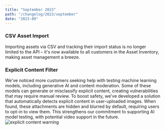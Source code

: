 ```yaml
---
title: "September 2023"
path: "/changelog/2023/september"
date: "2023-09"
---
```


### CSV Asset Import
Importing assets via CSV and tracking their import status is no longer limited to the API – it's now available to all customers in the Asset Inventory, making asset management a breeze.

### Explicit Content Filter
We've noticed more customers seeking help with testing machine learning models, including generative AI and content moderation. Some of these models can generate or misclassify explicit content, creating vulnerabilities that may require manual review.
To boost safety, we've developed a solution that automatically detects explicit content in user-uploaded images. When found, these attachments are hidden and blurred by default, requiring users to opt-in to view them. This strengthens our commitment to supporting AI model testing, with potential video support in the future. 
![explicit content warning](/images/explicit-filter.png)
